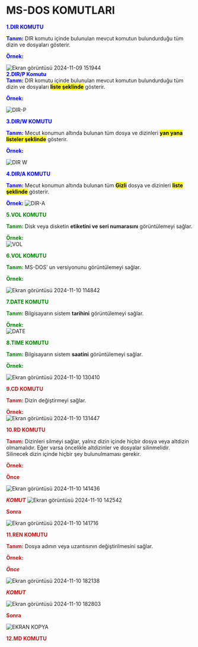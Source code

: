  #  MS-DOS KOMUTLARI

__<span style="color:blue">1.DIR KOMUTU__  

__<span style="color:blue">Tanım:__ DIR komutu içinde bulunulan mevcut komutun bulundurduğu tüm dizin ve dosyaları gösterir.  

__<span style="color:blue">Örnek:__ 

![Ekran görüntüsü 2024-11-09 151944](https://github.com/user-attachments/assets/4edf12b3-1631-42d3-8b6e-8842946ae05f)  
__<span style="color:blue">2.DIR/P Komutu__  
__<span style="color:blue">Tanım:__  DIR komutu içinde bulunulan mevcut komutun bulundurduğu tüm dizin ve dosyaları __<mark  > liste şeklinde__ gösterir.  
  

__<span style="color:blue">Örnek:__ 

![DIR-P](https://github.com/user-attachments/assets/59c61106-5f20-484c-81e2-95c3e09ac0ae)

__<span style="color:blue">3.DIR/W KOMUTU__  

__<span style="color:blue">Tanım:__   Mecut konumun altında bulunan tüm dosya ve dizinleri __<mark  >yan yana listeler şeklinde__ gösterir.  

__<span style="color:blue">Örnek:__

![DIR W](https://github.com/user-attachments/assets/e63fb2a8-2986-4e9e-81d6-b617b3b1af58)

__<span style="color:blue">4.DIR/A KOMUTU__  

__<span style="color:blue">Tanım:__  Mecut konumun altında bulunan tüm <mark>__Gizli__</mark> dosya ve dizinleri __<mark> liste şeklinde__ gösterir.

__<span style="color:blue">Örnek:__ 
![DIR-A](https://github.com/user-attachments/assets/0771f4fc-2db3-489f-b2fc-2cbcf8d46623)

__<span style="color:green ">5.VOL KOMUTU__  

__<span style="color:green">Tanım:__ Disk veya disketin __etiketini ve seri numarasını__ görüntülemeyi sağlar.

__<span style="color:green">Örnek:__  
![VOL](https://github.com/user-attachments/assets/1685437a-bee4-4b7b-9cda-571d2495eff7)

__<span style="color:green ">6.VOL KOMUTU__  

__<span style="color:green">Tanım:__ MS-DOS’ un versiyonunu görüntülemeyi sağlar.


__<span style="color:green">Örnek:__  

![Ekran görüntüsü 2024-11-10 114842](https://github.com/user-attachments/assets/131db991-c11f-40eb-98ce-df2ab51370ac)

__<span style="color:green ">7.DATE KOMUTU__  

__<span style="color:green">Tanım:__ Bilgisayarın sistem __tarihini__ görüntülemeyi sağlar.

__<span style="color:green">Örnek:__   
![DATE](https://github.com/user-attachments/assets/9840f043-da2d-4e8b-8b92-9cd874b4990f)

__<span style="color:green ">8.TIME KOMUTU__  

__<span style="color:green">Tanım:__ Bilgisayarın sistem __saatini__ görüntülemeyi sağlar.

__<span style="color:green">Örnek:__   

![Ekran görüntüsü 2024-11-10 130410](https://github.com/user-attachments/assets/700212d6-85cc-449e-bd64-e1425af51a4f)

__<span style="color:#b81616 ">9.CD KOMUTU__  

__<span style="color:#b81616">Tanım:__ Dizin değiştirmeyi sağlar.

__<span style="color:#b81616">Örnek:__  
![Ekran görüntüsü 2024-11-10 131447](https://github.com/user-attachments/assets/99fcf27c-54d6-4aa3-b63c-72d5acc92ba5)

__<span style="color:#b81616 ">10.RD KOMUTU__  

__<span style="color:#b81616">Tanım:__ Dizinleri silmeyi sağlar, yalnız dizin içinde hiçbir dosya veya altdizin olmamalıdır. Eğer varsa öncelikle altdizinler ve dosyalar silinmelidir. Silinecek dizin içinde hiçbir şey bulunulmaması gerekir.  


__<span style="color:#b81616">Örnek:__ 

__<span style="color:#b81616">Önce__  



![Ekran görüntüsü 2024-11-10 141436](https://github.com/user-attachments/assets/22e151ec-3093-421d-82ae-fc9d7132e534)


___<span style="color:#b81616">KOMUT___ 
![Ekran görüntüsü 2024-11-10 142542](https://github.com/user-attachments/assets/3136d000-0f48-4e5e-8ec3-5172df48c495)  

__<span style="color:#b81616">Sonra__ 

![Ekran görüntüsü 2024-11-10 141716](https://github.com/user-attachments/assets/fa730193-ac81-4d74-b0e0-f36e275b724d)

__<span style="color:#b81616 ">11.REN KOMUTU__  


__<span style="color:#b81616">Tanım:__ Dosya adının veya uzantısının değiştirilmesini sağlar.


__<span style="color:#b81616">Örnek:__ 

___<span style="color:#b81616">Önce___  

![Ekran görüntüsü 2024-11-10 182138](https://github.com/user-attachments/assets/6d7f72c1-4e1f-4227-b7fc-88a158ed9d7a)


___<span style="color:#b81616">KOMUT___ 

![Ekran görüntüsü 2024-11-10 182803](https://github.com/user-attachments/assets/720b5410-f94c-4008-8002-23a58fd1da6b)

__<span style="color:#b81616">Sonra__ 

![EKRAN KOPYA ](https://github.com/user-attachments/assets/b2d10462-1f3c-4583-b637-8808de413f72)

__<span style="color:#b81616 ">12.MD KOMUTU__  




